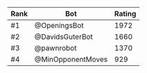 Rank|Bot|Rating
---|---|---
#1|@OpeningsBot|1972
#2|@DavidsGuterBot|1660
#3|@pawnrobot|1370
#4|@MinOpponentMoves|929
